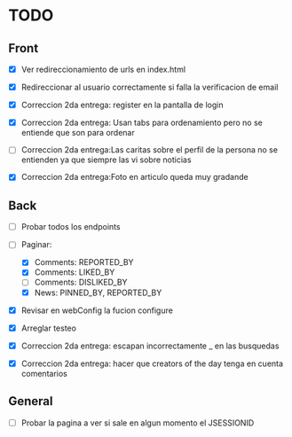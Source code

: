 # TODO

## Front
- [x] Ver redireccionamiento de urls en index.html 
- [x] Redireccionar al usuario correctamente si falla la verificacion de email
- [x] Correccion 2da entrega: register en la pantalla de login
- [x] Correccion 2da entrega: Usan tabs para ordenamiento pero no se entiende que son para ordenar
- [ ] Correccion 2da entrega:Las caritas sobre el perfil de la persona no se entienden ya que siempre las vi sobre noticias
- [x] Correccion 2da entrega:Foto en articulo queda muy gradande


## Back
- [ ] Probar todos los endpoints
- [ ] Paginar:
  - [x] Comments: REPORTED_BY
  - [x] Comments: LIKED_BY
  - [ ] Comments: DISLIKED_BY
  - [x] News: PINNED_BY, REPORTED_BY
- [x] Revisar en webConfig la fucion configure
- [x] Arreglar testeo
- [x] Correccion 2da entrega: escapan incorrectamente _ en las busquedas
- [x] Correccion 2da entrega: hacer que creators of the day tenga en cuenta comentarios


## General
- [ ] Probar la pagina a ver si sale en algun momento el JSESSIONID